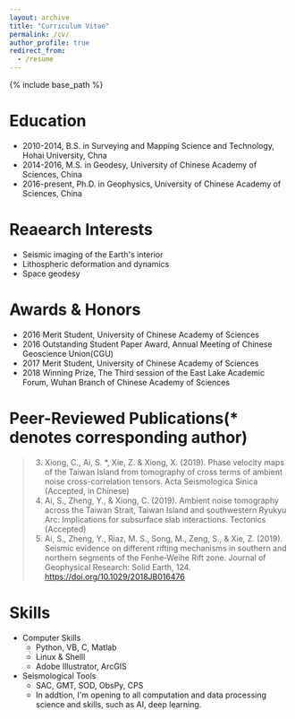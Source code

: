```yaml
---
layout: archive
title: "Curriculum Vitae"
permalink: /cv/
author_profile: true
redirect_from:
  - /resume
---
```


{% include base_path %}

Education
======
* 2010-2014, B.S. in Surveying and Mapping Science and Technology, Hohai University, Chna
* 2014-2016, M.S. in Geodesy, University of Chinese Academy of Sciences, China
* 2016-present, Ph.D. in Geophysics, University of Chinese Academy of Sciences, China

Reaearch Interests
=====
* Seismic imaging of the Earth's interior
* Lithospheric deformation and dynamics
* Space geodesy

Awards & Honors 
======
* 2016  Merit Student, University of Chinese Academy of Sciences
* 2016  Outstanding Student Paper Award, Annual Meeting of Chinese Geoscience Union(CGU)
* 2017  Merit Student, University of Chinese Academy of Sciences
* 2018  Winning Prize, The Third session of the East Lake Academic Forum, Wuhan Branch of Chinese Academy of Sciences

Peer-Reviewed Publications(* denotes corresponding author)
======
> 3. Xiong, C., Ai, S. *, Xie, Z. & Xiong, X. (2019). Phase velocity maps of the Taiwan Island from tomography of cross terms of ambient noise cross-correlation tensors. Acta Seismologica Sinica (Accepted, in Chinese)
> 2. Ai, S., Zheng, Y., & Xiong, C. (2019). Ambient noise tomography across the Taiwan Strait, Taiwan Island and southwestern Ryukyu Arc: Implications for subsurface slab interactions. Tectonics (Accepted)
> 1. Ai, S., Zheng, Y., Riaz, M. S., Song, M., Zeng, S., & Xie, Z. (2019). Seismic evidence on different rifting mechanisms in southern and northern segments of the Fenhe‐Weihe Rift zone. Journal of Geophysical Research: Solid Earth, 124. https://doi.org/10.1029/2018JB016476




  
Skills
======
* Computer Skills
  - Python, VB, C, Matlab
  - Linux & Shelll
  - Adobe Illustrator, ArcGIS
* Seismological Tools
  - SAC, GMT, SOD, ObsPy, CPS
  - In addtion, I'm opening to all computation and data processing science and skills, such as AI, deep learning.
